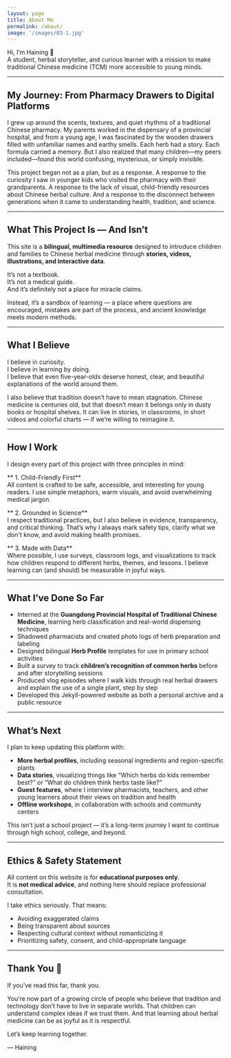 ```yaml
---
layout: page
title: About Me
permalink: /about/
image: '/images/03-1.jpg'
---
```


Hi, I’m Haining 👋  
A student, herbal storyteller, and curious learner with a mission to make traditional Chinese medicine (TCM) more accessible to young minds.

--- 

## My Journey: From Pharmacy Drawers to Digital Platforms

I grew up around the scents, textures, and quiet rhythms of a traditional Chinese pharmacy. My parents worked in the dispensary of a provincial hospital, and from a young age, I was fascinated by the wooden drawers filled with unfamiliar names and earthy smells. Each herb had a story. Each formula carried a memory. But I also realized that many children—my peers included—found this world confusing, mysterious, or simply invisible.

This project began not as a plan, but as a response. A response to the curiosity I saw in younger kids who visited the pharmacy with their grandparents. A response to the lack of visual, child-friendly resources about Chinese herbal culture. And a response to the disconnect between generations when it came to understanding health, tradition, and science.

---

## What This Project Is — And Isn’t

This site is a **bilingual, multimedia resource** designed to introduce children and families to Chinese herbal medicine through **stories, videos, illustrations, and interactive data**.

It’s not a textbook.  
It’s not a medical guide.  
And it’s definitely not a place for miracle claims.

Instead, it’s a sandbox of learning — a place where questions are encouraged, mistakes are part of the process, and ancient knowledge meets modern methods.

---

## What I Believe

I believe in curiosity.  
I believe in learning by doing.  
I believe that even five-year-olds deserve honest, clear, and beautiful explanations of the world around them.

I also believe that tradition doesn’t have to mean stagnation. Chinese medicine is centuries old, but that doesn’t mean it belongs only in dusty books or hospital shelves. It can live in stories, in classrooms, in short videos and colorful charts — if we’re willing to reimagine it.

---

## How I Work

I design every part of this project with three principles in mind:

** 1. Child-Friendly First**  
All content is crafted to be safe, accessible, and interesting for young readers. I use simple metaphors, warm visuals, and avoid overwhelming medical jargon.

** 2. Grounded in Science**  
I respect traditional practices, but I also believe in evidence, transparency, and critical thinking. That’s why I always mark safety tips, clarify what we *don’t* know, and avoid making health promises.

** 3. Made with Data**  
Where possible, I use surveys, classroom logs, and visualizations to track how children respond to different herbs, themes, and lessons. I believe learning can (and should) be measurable in joyful ways.

---

## What I’ve Done So Far

- Interned at the **Guangdong Provincial Hospital of Traditional Chinese Medicine**, learning herb classification and real-world dispensing techniques
- Shadowed pharmacists and created photo logs of herb preparation and labeling
- Designed bilingual **Herb Profile** templates for use in primary school activities
- Built a survey to track **children’s recognition of common herbs** before and after storytelling sessions
- Produced vlog episodes where I walk kids through real herbal drawers and explain the use of a single plant, step by step
- Developed this Jekyll-powered website as both a personal archive and a public resource

---

## What’s Next

I plan to keep updating this platform with:

- **More herbal profiles**, including seasonal ingredients and region-specific plants  
- **Data stories**, visualizing things like “Which herbs do kids remember best?” or “What do children think herbs taste like?”
- **Guest features**, where I interview pharmacists, teachers, and other young learners about their views on tradition and health
- **Offline workshops**, in collaboration with schools and community centers

This isn’t just a school project — it’s a long-term journey I want to continue through high school, college, and beyond.

---

## Ethics & Safety Statement

All content on this website is for **educational purposes only**.  
It is **not medical advice**, and nothing here should replace professional consultation.

I take ethics seriously. That means:
- Avoiding exaggerated claims  
- Being transparent about sources  
- Respecting cultural context without romanticizing it  
- Prioritizing safety, consent, and child-appropriate language

---

## Thank You 🌿

If you’ve read this far, thank you.

You’re now part of a growing circle of people who believe that tradition and technology don’t have to live in separate worlds. That children can understand complex ideas if we trust them. And that learning about herbal medicine can be as joyful as it is respectful.

Let’s keep learning together.

— Haining

